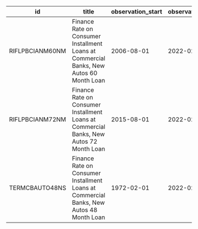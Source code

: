 | id              | title                                                                                   | observation_start   | observation_end   |
|-----------------|-----------------------------------------------------------------------------------------|---------------------|-------------------|
| RIFLPBCIANM60NM | Finance Rate on Consumer Installment Loans at Commercial Banks, New Autos 60 Month Loan | 2006-08-01          | 2022-02-01        |
| RIFLPBCIANM72NM | Finance Rate on Consumer Installment Loans at Commercial Banks, New Autos 72 Month Loan | 2015-08-01          | 2022-02-01        |
| TERMCBAUTO48NS  | Finance Rate on Consumer Installment Loans at Commercial Banks, New Autos 48 Month Loan | 1972-02-01          | 2022-02-01        |